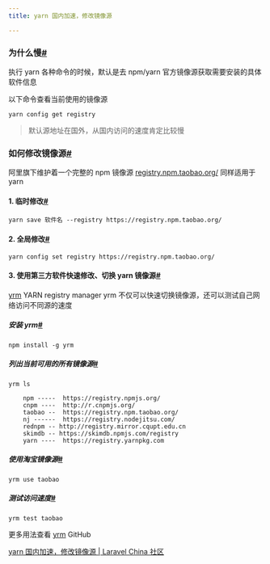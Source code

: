 ```yaml
---
title: yarn 国内加速，修改镜像源

---
```

### 为什么慢[#](#026267)

执行 yarn 各种命令的时候，默认是去 npm/yarn 官方镜像源获取需要安装的具体软件信息

以下命令查看当前使用的镜像源

```shell
yarn config get registry
```

> 默认源地址在国外，从国内访问的速度肯定比较慢

### 如何修改镜像源[#](#05bc7c)

阿里旗下维护着一个完整的 npm 镜像源 [registry.npm.taobao.org/](https://registry.npm.taobao.org/) 同样适用于 yarn

#### 1\. 临时修改[#](#6ed3f5)

```shell
yarn save 软件名 --registry https://registry.npm.taobao.org/
```

#### 2\. 全局修改[#](#57bcfd)

```shell
yarn config set registry https://registry.npm.taobao.org/
```

#### 3\. 使用第三方软件快速修改、切换 yarn 镜像源[#](#3c31d0)

[yrm](https://github.com/i5ting/yrm "yrm") YARN registry manager
yrm 不仅可以快速切换镜像源，还可以测试自己网络访问不同源的速度

##### 安装 yrm[#](#f53d8b)

```shell
npm install -g yrm
```

##### 列出当前可用的所有镜像源[#](#0a2d5b)

```shell
yrm ls

    npm -----  https://registry.npmjs.org/
    cnpm ----  http://r.cnpmjs.org/
    taobao --  https://registry.npm.taobao.org/
    nj ------  https://registry.nodejitsu.com/
    rednpm -- http://registry.mirror.cqupt.edu.cn
    skimdb -- https://skimdb.npmjs.com/registry
    yarn ----  https://registry.yarnpkg.com
```

##### 使用淘宝镜像源[#](#0053ba)

```shell
yrm use taobao
```

##### 测试访问速度[#](#8e2da6)

```shell
yrm test taobao
```

更多用法查看 [yrm](https://github.com/i5ting/yrm "yrm") GitHub

[yarn 国内加速，修改镜像源 | Laravel China 社区](https://learnku.com/articles/15976/yarn-accelerate-and-modify-mirror-source-in-china)